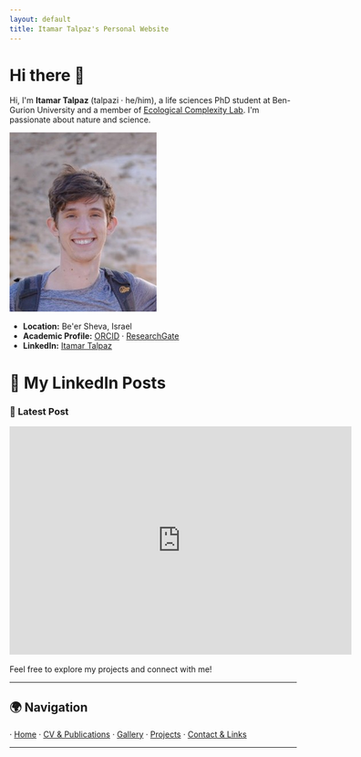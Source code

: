 ```yaml
---
layout: default
title: Itamar Talpaz's Personal Website
---
```


# Hi there 👋

Hi, I'm **Itamar Talpaz** (talpazi · he/him), a life sciences PhD student at Ben-Gurion University and a member of [Ecological Complexity Lab](https://ecomplab.com/). I'm passionate about nature and science.


![passport](assets/passport.png)  


- **Location:** Be'er Sheva, Israel  
- **Academic Profile:** [ORCID](https://orcid.org/0009-0008-9292-4599) · [ResearchGate](https://www.researchgate.net/profile/Itamar-Talpaz)  
- **LinkedIn:** [Itamar Talpaz](https://www.linkedin.com/in/itamar-talpaz-923473273)  


# 🔗 My LinkedIn Posts

### 📌 Latest Post
<iframe src="https://www.linkedin.com/embed/feed/update/urn:li:share:7295159133912141824" 
width="600" height="400" frameborder="0" allowfullscreen="" title="Embedded LinkedIn Post"></iframe>


Feel free to explore my projects and connect with me!

---

## 🌍 Navigation  
· [Home](index.md) · [CV & Publications](cv.md) · [Gallery](gallery.md) · [Projects](projects.md) · [Contact & Links](contact.md)  

---
